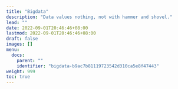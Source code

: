 ```yaml
---
title: "Bigdata"
description: "Data values nothing, not with hammer and shovel."
lead: ""
date: 2022-09-01T20:46:46+08:00
lastmod: 2022-09-01T20:46:46+08:00
draft: false
images: []
menu:
  docs:
    parent: ""
    identifier: "bigdata-b9ac7b81119723542d310ca5e8f47443"
weight: 999
toc: true
---
```

